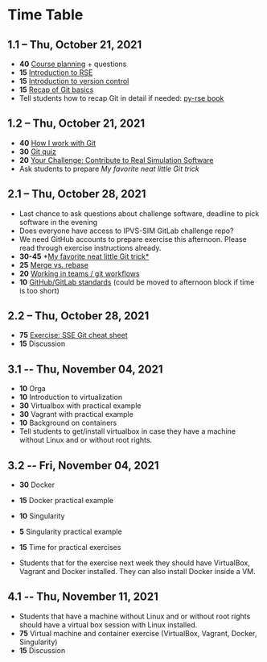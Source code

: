 # Time Table

## 1.1 – Thu, October 21, 2021

- **40** [Course planning](https://github.com/Simulation-Software-Engineering/Lecture-Material/blob/main/organization/material/intro_course.md) + questions
- **15** [Introduction to RSE](https://github.com/Simulation-Software-Engineering/Lecture-Material/blob/main/organization/material/rse_basics.md)
- **15** [Introduction to version control](https://github.com/Simulation-Software-Engineering/Lecture-Material/blob/main/version-control/material/intro_slides.md)
- **15** [Recap of Git basics](https://github.com/Simulation-Software-Engineering/Lecture-Material/blob/main/version-control/overview.md#recap-of-git-basics)
- Tell students how to recap Git in detail if needed: [py-rse book](https://merely-useful.tech/py-rse/)

## 1.2 – Thu, October 21, 2021

- **40** [How I work with Git](https://github.com/Simulation-Software-Engineering/Lecture-Material/blob/main/version-control/overview.md#how-i-work-with-git)
- **30** [Git quiz](https://github.com/Simulation-Software-Engineering/Lecture-Material/blob/main/version-control/material/git_quiz.md)
- **20** [Your Challenge: Contribute to Real Simulation Software](https://github.com/Simulation-Software-Engineering/Lecture-Material/blob/main/organization/material/challenge_intro.md)
- Ask students to prepare *My favorite neat little Git trick*

## 2.1 – Thu, October 28, 2021

- Last chance to ask questions about challenge software, deadline to pick software in the evening
- Does everyone have access to IPVS-SIM GitLab challenge repo?
- We need GitHub accounts to prepare exercise this afternoon. Please read through exercise instructions already.
- **30-45** *[My favorite neat little Git trick*](https://github.com/Simulation-Software-Engineering/Lecture-Material/blob/main/version-control/overview.md#my-favorite-neat-little-Git-trick)
- **25** [Merge vs. rebase](https://github.com/Simulation-Software-Engineering/Lecture-Material/blob/main/version-control/material/merge_rebase_slides.md)
- **20** [Working in teams / git workflows](https://github.com/Simulation-Software-Engineering/Lecture-Material/blob/main/version-control/material/workflow_slides.md)
- **10** [GitHub/GitLab standards](https://github.com/Simulation-Software-Engineering/Lecture-Material/blob/main/version-control/material/standards_slides.md) (could be moved to afternoon block if time is too short)

## 2.2 – Thu, October 28, 2021

- **75** [Exercise: SSE Git cheat sheet](https://github.com/Simulation-Software-Engineering/Lecture-Material/blob/main/version-control/material/cheat_sheet_text.md)
- **15** Discussion

## 3.1 -- Thu, November 04, 2021

- **10** Orga
- **10** Introduction to virtualization
- **30** Virtualbox with practical example
- **30** Vagrant with practical example
- **10** Background on containers
- Tell students to get/install virtualbox in case they have a machine without Linux and or without root rights.

## 3.2 -- Fri, November 04, 2021

- **30** Docker
- **15** Docker practical example
- **10** Singularity
- **5** Singularity practical example
- **15** Time for practical exercises

- Students that for the exercise next week they should have VirtualBox, Vagrant and Docker installed. They can also install Docker inside a VM.

## 4.1 -- Thu, November 11, 2021

- Students that have a machine without Linux and or without root rights should have a virtual box session with Linux installed.
- **75** Virtual machine and container exercise (VirtualBox, Vagrant, Docker, Singularity)
- **15** Discussion